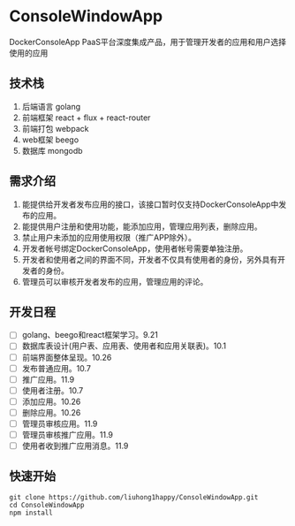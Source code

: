 # ConsoleWindowApp
DockerConsoleApp PaaS平台深度集成产品，用于管理开发者的应用和用户选择使用的应用

## 技术栈
1. 后端语言 golang
2. 前端框架 react + flux + react-router
3. 前端打包 webpack
4. web框架 beego
5. 数据库 mongodb

## 需求介绍

1. 能提供给开发者发布应用的接口，该接口暂时仅支持DockerConsoleApp中发布的应用。
2. 能提供用户注册和使用功能，能添加应用，管理应用列表，删除应用。
3. 禁止用户未添加的应用使用权限（推广APP除外）。
4. 开发者帐号绑定DockerConsoleApp，使用者帐号需要单独注册。
5. 开发者和使用者之间的界面不同，开发者不仅具有使用者的身份，另外具有开发者的身份。
6. 管理员可以审核开发者发布的应用，管理应用的评论。

## 开发日程

- [ ] golang、beego和react框架学习。9.21
- [ ] 数据库表设计(用户表、应用表、使用者和应用关联表)。10.1
- [ ] 前端界面整体呈现。10.26
- [ ] 发布普通应用。10.7
- [ ] 推广应用。11.9
- [ ] 使用者注册。10.7
- [ ] 添加应用。10.26
- [ ] 删除应用。10.26
- [ ] 管理员审核应用。11.9
- [ ] 管理员审核推广应用。11.9
- [ ] 使用者收到推广应用消息。11.9

## 快速开始

    git clone https://github.com/liuhong1happy/ConsoleWindowApp.git
    cd ConsoleWindowApp
    npm install
